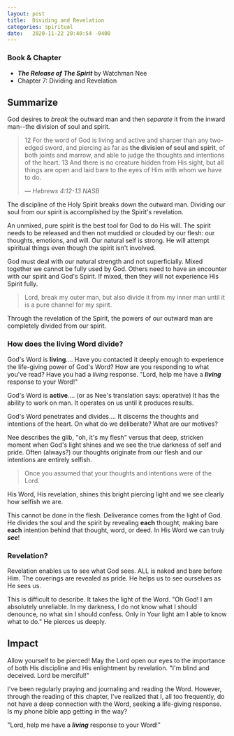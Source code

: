 ```yaml
---
layout: post
title:  Dividing and Revelation
categories: spiritual
date:   2020-11-22 20:40:54 -0400
---
```


### Book & Chapter

- ___The Release of The Spirit___ by Watchman Nee
- Chapter 7: Dividing and Revelation

## Summarize

God desires to _break_ the outward man and then _separate_ it from the inward man--the division of soul and spirit.

> 12 For the word of God is living and active and sharper than any two-edged sword, and piercing as far as __the division of soul and spirit__, of both joints and marrow, and able to judge the thoughts and intentions of the heart. 13 And there is no creature hidden from His sight, but all things are open and laid bare to the eyes of Him with whom we have to do.
>
> &mdash; <cite>Hebrews 4:12-13 NASB</cite>

The discipline of the Holy Spirit breaks down the outward man.  Dividing our soul from our spirit is accomplished by the Spirit's revelation.

An unmixed, pure spirit is the best tool for God to do His will.  The spirit needs to be released and then not muddied or clouded by our flesh: our thoughts, emotions, and will.  Our natural self is strong.  He will attempt spiritual things even though the spirit isn't involved.  

God must deal with our natural strength and not superficially.  Mixed together we cannot be fully used by God.  Others need to have an encounter with our spirit and God's Spirit.  If mixed, then they will not experience His Spirit fully.

> Lord, break my outer man, but also divide it from my inner man until it is a pure channel for my spirit.

Through the revelation of the Spirit, the powers of our outward man are completely divided from our spirit.  

### How does the living Word divide?

God's Word is __living__....  Have you contacted it deeply enough to experience the life-giving power of God's Word?  How are you responding to what you've read?  Have you had a _living_ response.  "Lord, help me have a ___living___ response to your Word!"

God's Word is __active__....  (or as Nee's translation says:  operative)  It has the ability to work on man.  It operates on us until it produces results.  

God's Word penetrates and divides....  It discerns the thoughts and intentions of the heart.  On what do we deliberate?  What are our motives? 

Nee describes the glib, "oh, it's my flesh" versus that deep, stricken moment when God's light shines and we see the true darkness of self and pride.  Often (always?) our thoughts originate from our flesh and our intentions are entirely selfish.  

> Once you assumed that your thoughts and intentions were of the Lord.

His Word, His revelation, shines this bright piercing light and we see clearly how selfish we are.

This cannot be done in the flesh.  Deliverance comes from the light of God.  He divides the soul and the spirit by revealing __each__ thought, making bare __each__ intention behind that thought, word, or deed.  In His Word we can truly ___see___!

### Revelation?

Revelation enables us to see what God sees.  ALL is naked and bare before Him.  The coverings are revealed as pride.  He helps us to see ourselves as He sees us.

This is difficult to describe.  It takes the light of the Word.  "Oh God!  I am absolutely unreliable.  In my darkness, I do not know what I should denounce, no what sin I should confess.  Only in Your light am I able to know what to do."  He pierces us deeply.

## Impact

Allow yourself to be pierced!  May the Lord open our eyes to the importance of both His discipline and His enlightment by revelation.  "I'm blind and deceived. Lord be merciful!"

I've been regularly praying and journaling and reading the Word.  However, through the reading of this chapter, I've realized that I, all too frequently, do not have a deep connection with the Word, seeking a life-giving response.  Is my phone bible app getting in the way?

"Lord, help me have a ___living___ response to your Word!"
